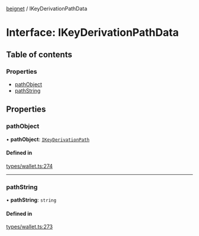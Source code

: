 [beignet](../README.md) / IKeyDerivationPathData

# Interface: IKeyDerivationPathData

## Table of contents

### Properties

- [pathObject](IKeyDerivationPathData.md#pathobject)
- [pathString](IKeyDerivationPathData.md#pathstring)

## Properties

### pathObject

• **pathObject**: [`IKeyDerivationPath`](IKeyDerivationPath.md)

#### Defined in

[types/wallet.ts:274](https://github.com/synonymdev/beignet/blob/05d5011/src/types/wallet.ts#L274)

___

### pathString

• **pathString**: `string`

#### Defined in

[types/wallet.ts:273](https://github.com/synonymdev/beignet/blob/05d5011/src/types/wallet.ts#L273)
